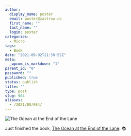```yaml
---
author:
  display_name: poster
  email: poster@zastrow.co
  first_name: ""
  last_name: ""
  login: poster
categories:
  - Micro
tags:
  - Book
date: "2021-09-02T21:50:55Z"
meta:
  _wpcom_is_markdown: "1"
parent_id: "0"
password: ""
published: true
status: publish
title: ""
type: post
slug: 984
aliases:
  - /2021/09/984/
---
```

<p><img src="https://i.gr-assets.com/images/S/compressed.photo.goodreads.com/books/1497098563l/15783514._SY475_.jpg" alt="The Ocean at the End of the Lane" /></p>
<p>Just finished the book, <a href="https://www.goodreads.com/review/show/4215707044?utm_medium=api&amp;utm_source=rss">The Ocean at the End of the Lane</a>. 📚</p>
